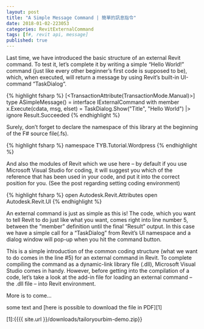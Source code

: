 ```yaml
---
layout: post
title: "A Simple Message Command | 簡單的訊息指令"
date: 2018-01-02-223053 
categories: RevitExternalCommand
tags: [f#, revit api, message]
published: true
---
```


Last time, we have introduced the basic structure of an external Revit command. To test it, let’s complete it by writing a simple “Hello World!” command (just like every other beginner’s first code is supposed to be), which, when executed, will return a message by using Revit’s built-in UI-command “TaskDialog“. 

{% highlight fsharp %}
[<TransactionAttribute(TransactionMode.Manual)>]
type ASimpleMessage() =
  interface IExternalCommand with
    member x.Execute(cdata, msg, elset) =
      TaskDialog.Show("Title", "Hello World") |> ignore
      Result.Succeeded
{% endhighlight %}

Surely, don’t forget to declare the namespace of this library at the beginning of the F# source file(.fs). 

{% highlight fsharp %}
namespace TYB.Tutorial.Wordpress
{% endhighlight %}

And also the modules of Revit which we use here – by default if you use Microsoft Visual Studio for coding, it will suggest you which of the reference that has been used in your code, and put it into the correct position for you. (See the post regarding setting coding environment) 

{% highlight fsharp %}
open Autodesk.Revit.Attributes
open Autodesk.Revit.UI
{% endhighlight %}

An external command is just as simple as this is! The code, which you want to tell Revit to do just like what you want, comes right into line number 5, between the “member” definition until the final “Result” output. In this case we have a simple call for a “TaskDialog” from Revit’s UI namespace and a dialog window will pop-up when you hit the command button.

This is a simple introduction of the common coding structure (what we want to do comes in the line #5) for an external command in Revit. To complete compiling the command as a dynamic-link library file (.dll), Microsoft Visual Studio comes in handy. However, before getting into the compilation of a code, let’s take a look at the add-in file for loading an external command – the .dll file – into Revit environment.

More is to come…

some text and [here is possible to download the file in PDF][1]

[1]:{{{{ site.url }}/downloads/tailoryourbim-demo.zip}}